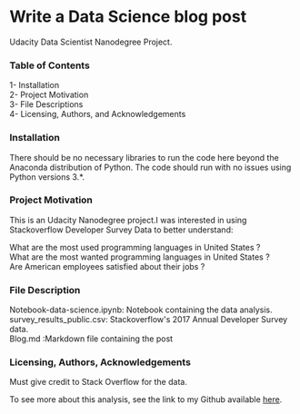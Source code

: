 
# Write a Data Science blog post
Udacity Data Scientist Nanodegree Project.

### Table of Contents
1- Installation  
2- Project Motivation  
3- File Descriptions  
4- Licensing, Authors, and Acknowledgements  

### Installation
There should be no necessary libraries to run the code here beyond the Anaconda distribution of Python. The code should run with no issues using Python versions 3.*.

### Project Motivation
This is an Udacity Nanodegree project.I was interested in using Stackoverflow Developer Survey Data to better understand:

What are the most used programming languages in United States ?  
What are the most wanted programming languages in United States ?  
Are American employees satisfied about their jobs ?  

### File Description
Notebook-data-science.ipynb: Notebook containing the data analysis.  
survey_results_public.csv: Stackoverflow's 2017 Annual Developer Survey data.   
Blog.md :Markdown file containing the post

### Licensing, Authors, Acknowledgements
Must give credit to Stack Overflow for the data.


To see more about this analysis, see the link to my Github available [here](https://github.com/LailaSabar/introduction-to-data-science/blob/master/Notebook-data-science.ipynb).